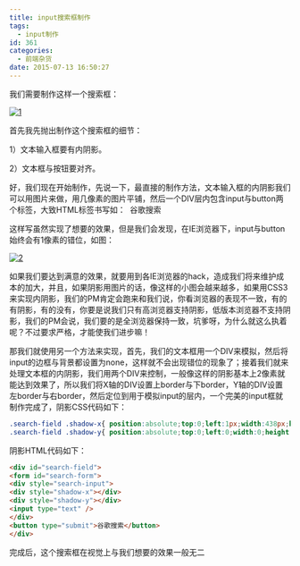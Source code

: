```yaml
---
title: input搜索框制作
tags:
  - input制作
id: 361
categories:
  - 前端杂货
date: 2015-07-13 16:50:27
---
```


我们需要制作这样一个搜索框：

[![1](http://www.npm8.com/wp-content/uploads/2015/07/19.jpg)](http://www.npm8.com/wp-content/uploads/2015/07/19.jpg)

首先我先抛出制作这个搜索框的细节：

1）文本输入框要有内阴影。

2）文本框与按钮要对齐。

好，我们现在开始制作，先说一下，最直接的制作方法，文本输入框的内阴影我们可以用图片来做，用几像素的图片平铺，然后一个DIV层内包含input与button两个标签，大致HTML标签书写如：  谷歌搜索

这样写虽然实现了想要的效果，但是我们会发现，在IE浏览器下，input与button始终会有1像素的错位，如图：

[![2](http://www.npm8.com/wp-content/uploads/2015/07/23.jpg)](http://www.npm8.com/wp-content/uploads/2015/07/23.jpg)

如果我们要达到满意的效果，就要用到各IE浏览器的hack，造成我们将来维护成本的加大，并且，如果阴影用图片的话，像这样的小图会越来越多，如果用CSS3来实现内阴影，我们的PM肯定会跑来和我们说，你看浏览器的表现不一致，有的有阴影，有的没有，你要是说我们只有高浏览器支持阴影，低版本浏览器不支持阴影，我们的PM会说，我们要的是全浏览器保持一致，坑爹呀，为什么就这么执着呢？不过要求严格，才能使我们进步嘛！

那我们就使用另一个方法来实现，首先，我们的文本框用一个DIV来模拟，然后将input的边框与背景都设置为none，这样就不会出现错位的现象了；接着我们就来处理文本框的内阴影，我们用两个DIV来控制，一般像这样的阴影基本上2像素就能达到效果了，所以我们将X轴的DIV设置上border与下border，Y轴的DIV设置左border与右border，然后定位到用于模拟input的层内，一个完美的input框就制作完成了，阴影CSS代码如下：

```css
.search-field .shadow-x{ position:absolute;top:0;left:1px;width:438px;height:0;border-top:1px solid #d0d0d0;border-bottom:1px solid #f0f0f0;overflow:hidden;z-index:1; }
.search-field .shadow-y{ position:absolute;top:0;left:0;width:0;height:30px;border-left:1px solid #d0d0d0;border-right:1px solid #f0f0f0;overflow:hidden; }
```

阴影HTML代码如下：
```html
<div id="search-field">
<form id="search-form">
<div style="search-input">
<div style="shadow-x"></div>
<div style="shadow-y"></div>
<input type="text" />
</div>
<button type="submit">谷歌搜索</button>
</div>
```
完成后，这个搜索框在视觉上与我们想要的效果一般无二